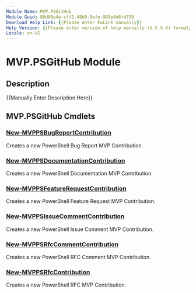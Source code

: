 ```yaml
---
Module Name: MVP.PSGitHub
Module Guid: 80d06e4e-cff2-48b0-9efe-989e4d6fd750
Download Help Link: {{Please enter FwLink manually}}
Help Version: {{Please enter version of help manually (X.X.X.X) format}}
Locale: en-US
---
```


# MVP.PSGitHub Module
## Description
{{Manually Enter Description Here}}

## MVP.PSGitHub Cmdlets
### [New-MVPPSBugReportContribution](New-MVPPSBugReportContribution.md)
Creates a new PowerShell Bug Report MVP Contribution.

### [New-MVPPSDocumentationContribution](New-MVPPSDocumentationContribution.md)
Creates a new PowerShell Documentation MVP Contribution.

### [New-MVPPSFeatureRequestContribution](New-MVPPSFeatureRequestContribution.md)
Creates a new PowerShell Feature Request MVP Contribution.

### [New-MVPPSIssueCommentContribution](New-MVPPSIssueCommentContribution.md)
Creates a new PowerShell Issue Comment MVP Contribution.

### [New-MVPPSRfcCommentContribution](New-MVPPSRfcCommentContribution.md)
Creates a new PowerShell RFC Comment MVP Contribution.

### [New-MVPPSRfcContribution](New-MVPPSRfcContribution.md)
Creates a new PowerShell RFC MVP Contribution.

